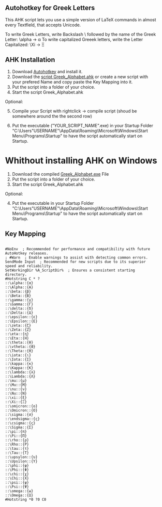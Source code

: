## Autohotkey for Greek Letters

This AHK script lets you use a simple version of LaTeX commands in almost every Textfield, that accepts Unicode. 

To write Greek Letters, write Backslash \ followed by the name of the Greek Letter: \alpha → α
To write capitalized Greeek letters, write the Letter Capitalized: \Xi → Ξ

## AHK Installation

  1. Download [Autohotkey](https://www.autohotkey.com/download/) and install it. 
  2. Download the [script Greek_Alphabet.ahk]()
   or create a new script with your prefered Name and copy paste the Key Mapping into it.
  3. Put the script into a folder of your choice. 
  4. Start the script Greek_Alphabet.ahk 
  
  Optional: 
  
  5. Compile your Script with rightclick → compile script (shoud be somewhere around the the second row)
  
  6. Put the executable ("YOUR_SCRIPT_NAME".exe) in your Startup Folder "C:\Users\"USERNAME"\AppData\Roaming\Microsoft\Windows\Start Menu\Programs\Startup" to have the script automatically start on Startup.
  
  
# Whithout installing AHK on Windows

  1. Download the compiled [Greek_Alphabet.exe]() File
  2. Put the script into a folder of your choice.
  3. Start the script Greek_Alphabet.ahk 
  
  Optional:
  
  4.  Put the executable in your Startup Folder "C:\Users\"USERNAME"\AppData\Roaming\Microsoft\Windows\Start Menu\Programs\Startup" to have the script automatically start on Startup.

## Key Mapping 

```

#NoEnv  ; Recommended for performance and compatibility with future AutoHotkey releases.
; #Warn  ; Enable warnings to assist with detecting common errors.
SendMode Input  ; Recommended for new scripts due to its superior speed and reliability.
SetWorkingDir %A_ScriptDir%  ; Ensures a consistent starting directory.
#Hotstring C * ?
::\alpha::{α}
::\Alpha::{Α}
::\beta::{β}
::\Beta::{Β}
::\gamma::{γ}
::\Gamma::{Γ}
::\delta::{δ}
::\Delta::{Δ}
::\epsilon::{ε}
::\Epsilon::{Ε}
::\zeta::{ζ}
::\Zeta::{Z}
::\eta::{η}
::\Eta::{H}
::\theta::{θ}
::\vtheta::{ϑ}
::\Theta::{Θ}
::\iota::{ι}
::\Iota::{Ι}
::\kappa::{κ}
::\Kappa::{K}
::\lambda::{λ}
::\Lambda::{Λ}
::\mu::{μ}
::\Mu::{M}
::\nu::{ν}
::\Nu::{N}
::\xi::{ξ}
::\Xi::{Ξ}
::\omicron::{ο}
::\Omicron::{Ο}
::\sigma::{σ}
::\endsigma::{ς}
::\csigma::{ς}
::\Sigma::{Σ}
::\pi::{π}
::\Pi::{Π}
::\rho::{ρ}
::\Rho::{Ρ}
::\tau::{τ}
::\Tau::{T}
::\upsylon::{υ}
::\Upsilon::{Y}
::\phi::{φ}
::\Phi::{Φ}
::\chi::{χ}
::\Chi::{X}
::\psi::{ψ}
::\Psi::{Ψ}
::\omega::{ω}
::\Omega::{Ω}
#Hotstring *0 ?0 C0

```
